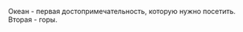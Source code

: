 ﻿---
layout: post
images: [ 2020-08-08.jpg ]
---

Океан - первая достопримечательность, которую нужно посетить. Вторая - горы.
